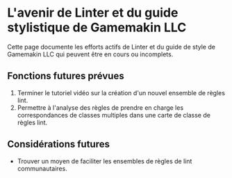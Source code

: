 # L'avenir de Linter et du guide stylistique de Gamemakin LLC

Cette page documente les efforts actifs de Linter et du guide de style de Gamemakin LLC qui peuvent être en cours ou incomplets.

## Fonctions futures prévues

1. Terminer le tutoriel vidéo sur la création d'un nouvel ensemble de règles lint.
1. Permettre à l'analyse des règles de prendre en charge les correspondances de classes multiples dans une carte de classe de règles lint.

## Considérations futures

* Trouver un moyen de faciliter les ensembles de règles de lint communautaires.

